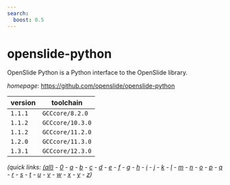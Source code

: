 ```yaml
---
search:
  boost: 0.5
---
```

# openslide-python

OpenSlide Python is a Python interface to the OpenSlide library.

*homepage*: <https://github.com/openslide/openslide-python>

version | toolchain
--------|----------
``1.1.1`` | ``GCCcore/8.2.0``
``1.1.2`` | ``GCCcore/10.3.0``
``1.1.2`` | ``GCCcore/11.2.0``
``1.2.0`` | ``GCCcore/11.3.0``
``1.3.1`` | ``GCCcore/12.3.0``


*(quick links: [(all)](../index.md) - [0](../0/index.md) - [a](../a/index.md) - [b](../b/index.md) - [c](../c/index.md) - [d](../d/index.md) - [e](../e/index.md) - [f](../f/index.md) - [g](../g/index.md) - [h](../h/index.md) - [i](../i/index.md) - [j](../j/index.md) - [k](../k/index.md) - [l](../l/index.md) - [m](../m/index.md) - [n](../n/index.md) - [o](../o/index.md) - [p](../p/index.md) - [q](../q/index.md) - [r](../r/index.md) - [s](../s/index.md) - [t](../t/index.md) - [u](../u/index.md) - [v](../v/index.md) - [w](../w/index.md) - [x](../x/index.md) - [y](../y/index.md) - [z](../z/index.md))*


